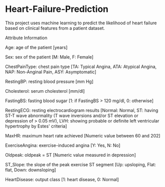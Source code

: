 # Heart-Failure-Prediction



This project uses machine learning to predict the likelihood of heart failure based on clinical features from a patient dataset.

Attribute Information

Age: age of the patient \[years]

Sex: sex of the patient \[M: Male, F: Female]

ChestPainType: chest pain type \[TA: Typical Angina, ATA: Atypical Angina, NAP: Non-Anginal Pain, ASY: Asymptomatic]

RestingBP: resting blood pressure \[mm Hg]

Cholesterol: serum cholesterol \[mm/dl]

FastingBS: fasting blood sugar \[1: if FastingBS > 120 mg/dl, 0: otherwise]

RestingECG: resting electrocardiogram results \[Normal: Normal, ST: having ST-T wave abnormality (T wave inversions and/or ST elevation or depression of > 0.05 mV), LVH: showing probable or definite left ventricular hypertrophy by Estes' criteria]

MaxHR: maximum heart rate achieved \[Numeric value between 60 and 202]

ExerciseAngina: exercise-induced angina \[Y: Yes, N: No]

Oldpeak: oldpeak = ST \[Numeric value measured in depression]

ST\_Slope: the slope of the peak exercise ST segment \[Up: upsloping, Flat: flat, Down: downsloping]

HeartDisease: output class \[1: heart disease, 0: Normal]

